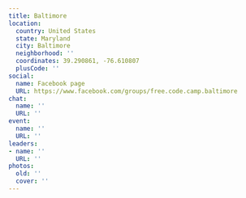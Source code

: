```yaml
---
title: Baltimore
location:
  country: United States
  state: Maryland
  city: Baltimore
  neighborhood: ''
  coordinates: 39.290861, -76.610807
  plusCode: ''
social:
  name: Facebook page
  URL: https://www.facebook.com/groups/free.code.camp.baltimore
chat:
  name: ''
  URL: ''
event:
  name: ''
  URL: ''
leaders:
- name: ''
  URL: ''
photos:
  old: ''
  cover: ''
---
```

